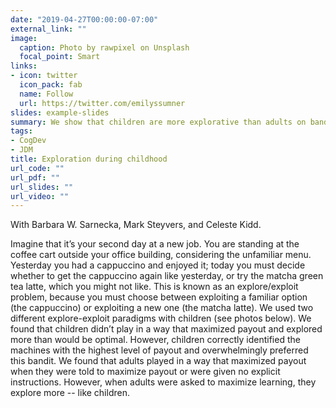 ```yaml
---
date: "2019-04-27T00:00:00-07:00"
external_link: ""
image:
  caption: Photo by rawpixel on Unsplash
  focal_point: Smart
links:
- icon: twitter
  icon_pack: fab
  name: Follow
  url: https://twitter.com/emilyssumner
slides: example-slides
summary: We show that children are more explorative than adults on bandit tasks.
tags:
- CogDev
- JDM
title: Exploration during childhood
url_code: ""
url_pdf: ""
url_slides: ""
url_video: ""
---
```

With Barbara W. Sarnecka, Mark Steyvers, and Celeste Kidd.


Imagine that it’s your second day at a new job. You are standing at the coffee cart outside your office building, considering the unfamiliar menu. Yesterday you had a cappuccino and enjoyed it; today you must decide whether to get the cappuccino again like yesterday, or try the matcha green tea latte, which you might not like. This is known as an explore/exploit problem, because you must choose between exploiting a familiar option (the cappuccino) or exploiting a new one (the matcha latte). We used two different explore-exploit paradigms with children (see photos below). We found that children didn’t play in a way that maximized payout and explored more than would be optimal. However, children correctly identified the machines with the highest level of payout and overwhelmingly preferred this bandit. We found that adults played in a way that maximized payout when they were told to maximize payout or were given no explicit instructions. However, when adults were asked to maximize learning, they explore more -- like children.

